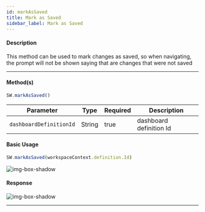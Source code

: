 ```yaml
---
id: markAsSaved
title: Mark as Saved
sidebar_label: Mark as Saved
---
```


#### Description

This method can be used to mark changes as saved, so when navigating, the prompt will not be shown saying that are changes that were not saved

---

#### Method(s)

```javascript
SW.markAsSaved()
```

<table className="custom-table">
    <thead>
        <tr>
            <th>Parameter</th>
            <th>Type</th>
            <th>Required</th>
            <th>Description</th>
        </tr>
    </thead>
    <tbody>
        <tr className="selected">
            <td><code>dashboardDefinitionId</code></td>
            <td>String</td>
            <td>true</td>
            <td>dashboard definition Id</td>
        </tr>
    </tbody>
</table>

#### Basic Usage

```javascript
SW.markAsSaved(workspaceContext.definition.Id)
```

![img-box-shadow](/img/sdk/markAsSaved/markAsSavedMethod.png)


#### Response 

![img-box-shadow](/img/sdk/markAsSaved/markAsSaved-message.png)


---